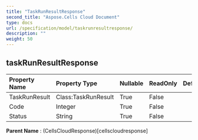 ```yaml
---
title: "TaskRunResultResponse"
second_title: "Aspose.Cells Cloud Document"
type: docs
url: /specification/model/taskrunresultresponse/
description: ""
weight: 50
---
```


## **taskRunResultResponse**

 

| Property Name | Property Type | Nullable |  ReadOnly | DefaultValue | Description | 
| :- | :- | :- |:- |  :- | :- |
| TaskRunResult | Class:TaskRunResult | True |  False |  |  |  
| Code | Integer | True |  False |  |  |  
| Status | String | True |  False |  |  |  

**Parent Name** : (CellsCloudResponse)[cellscloudresponse]

